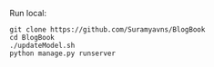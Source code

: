 Run local:
```
git clone https://github.com/Suramyavns/BlogBook
cd BlogBook
./updateModel.sh
python manage.py runserver
```
